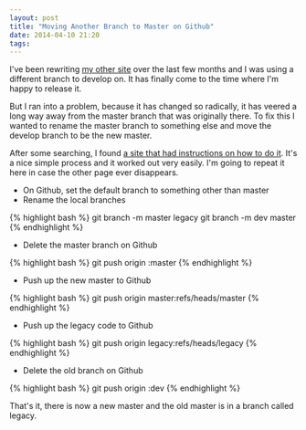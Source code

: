 ```yaml
---
layout: post
title: "Moving Another Branch to Master on Github"
date: 2014-04-10 21:20
tags: 
---
```

I've been rewriting [my other site](https://watchmetrain.net) over the last few
months and I was using a different branch to develop on. It has finally come to
the time where I'm happy to release it.

But I ran into a problem, because it has changed so radically, it has veered a long
way away from the master branch that was originally there. To fix this I wanted to
rename the master branch to something else and move the develop branch to be the new
master.

After some searching, I found [a site that had instructions on how to do it](http://limi.co.uk/posts/renaming-master-branch-on-github).
It's a nice simple process and it worked out very easily. I'm going to repeat it here
in case the other page ever disappears.

 *  On Github, set the default branch to something other than master
 *  Rename the local branches

{% highlight bash %}
git branch -m master legacy
git branch -m dev master
{% endhighlight %}

 * Delete the master branch on Github

{% highlight bash %}
git push origin :master
{% endhighlight %}

 * Push up the new master to Github

{% highlight bash %}
git push origin master:refs/heads/master
{% endhighlight %}

 * Push up the legacy code to Github

{% highlight bash %}
git push origin legacy:refs/heads/legacy
{% endhighlight %}

 * Delete the old branch on Github

{% highlight bash %}
git push origin :dev
{% endhighlight %}

That's it, there is now a new master and the old master is in a branch called legacy.
